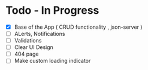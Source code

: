 # Todo - In Progress

- [x] Base of the App ( CRUD functionality , json-server )
- [ ] ALerts, Notifications
- [ ] Validations
- [ ] Clear UI Design
- [ ] 404 page
- [ ] Make custom loading indicator
